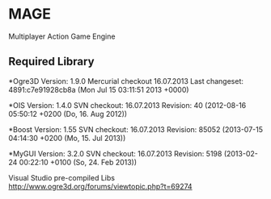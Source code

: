 ﻿MAGE
====
Multiplayer Action Game Engine


Required Library
----------------
*Ogre3D
Version: 1.9.0
Mercurial checkout 16.07.2013
Last changeset: 4891:c7e91928cb8a (Mon Jul 15 03:11:51 2013 +0000)

*OIS
Version: 1.4.0
SVN checkout: 16.07.2013
Revision: 40 (2012-08-16 05:50:12 +0200 (Do, 16. Aug 2012))

*Boost
Version: 1.55
SVN checkout: 16.07.2013
Revision: 85052 (2013-07-15 04:14:30 +0200 (Mo, 15. Jul 2013))

*MyGUI
Version: 3.2.0
SVN checkout: 16.07.2013
Revision: 5198 (2013-02-24 00:22:10 +0100 (So, 24. Feb 2013))

Visual Studio pre-compiled Libs	
http://www.ogre3d.org/forums/viewtopic.php?t=69274
